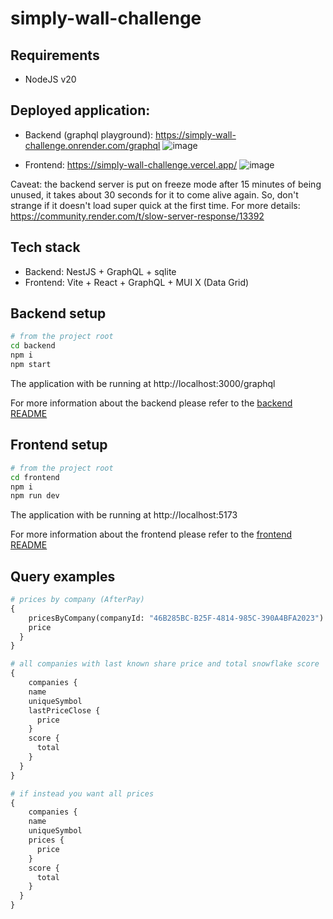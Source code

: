 # simply-wall-challenge
## Requirements
- NodeJS v20

## Deployed application:
- Backend (graphql playground): https://simply-wall-challenge.onrender.com/graphql
  ![image](https://github.com/christiansaiki/simply-wall-challenge/assets/7768082/47f8c072-3d59-4c57-8cdf-267610ad04be)

- Frontend: https://simply-wall-challenge.vercel.app/
  ![image](https://github.com/christiansaiki/simply-wall-challenge/assets/7768082/bb5c270f-b593-4c2e-859e-f7d079423591)


Caveat: the backend server is put on freeze mode after 15 minutes of being unused, it takes about 30 seconds for it to come alive again. So, don't strange if it doesn't load super quick at the first time.
For more details: https://community.render.com/t/slow-server-response/13392

## Tech stack
- Backend: NestJS + GraphQL + sqlite
- Frontend: Vite + React + GraphQL + MUI X (Data Grid)

## Backend setup
```bash
# from the project root
cd backend
npm i
npm start
```
The application with be running at http://localhost:3000/graphql

For more information about the backend please refer to the [backend README](backend/README.md)

## Frontend setup
```bash
# from the project root
cd frontend
npm i
npm run dev
```
The application with be running at http://localhost:5173

For more information about the frontend please refer to the [frontend README](frontend/README.md)

## Query examples
```graphql
# prices by company (AfterPay)
{
	pricesByCompany(companyId: "46B285BC-B25F-4814-985C-390A4BFA2023") {
    price
  }
}

# all companies with last known share price and total snowflake score
{
	companies {
    name
    uniqueSymbol
    lastPriceClose {
      price
    }
    score {
      total
    }
  }
}

# if instead you want all prices
{
	companies {
    name
    uniqueSymbol
    prices {
      price
    }
    score {
      total
    }
  }
}
```
